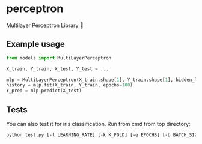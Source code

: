 # perceptron
Multilayer Perceptron Library 🧠

## Example usage

```python
from models import MultiLayerPerceptron

X_train, Y_train, X_test, Y_test = ...

mlp = MultiLayerPerceptron(X_train.shape[1], Y_train.shape[1], hidden_layers_sizes=[2*X_train.shape[1]])
history = mlp.fit(X_train, Y_train, epochs=100)
Y_pred = mlp.predict(X_test)
```

## Tests

You can also test it for iris classification. Run from cmd from top directory:

```sh
python test.py [-l LEARNING_RATE] [-k K_FOLD] [-e EPOCHS] [-b BATCH_SIZE] neurons ...
```
